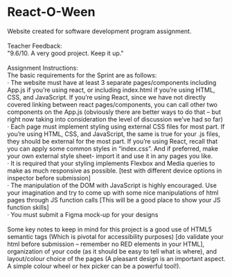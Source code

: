 <h1>React-O-Ween</h1>
Website created for software development program assignment. <br />
<br />
Teacher Feedback: <br />
"9.6/10. A very good project. Keep it up."
<br />
<br />
Assignment Instructions:<br />
The basic requirements for the Sprint are as follows:<br />
· The website must have at least 3 separate pages/components including App.js if you’re using react, or including index.html if you’re using HTML, CSS, and JavaScript. If you’re using React, since we have not directly covered linking between react pages/components, you can call other two components on the App.js (obviously there are better ways to do that – but right now taking into consideration the level of discussion we’ve had so far)<br />
· Each page must implement styling using external CSS files for most part. If you’re using HTML, CSS, and JavaScript, the same is true for your .js files, they should be external for the most part. If you’re using React, recall that you can apply some common styles in “index.css”. And if preferred, make your own external style
sheet- import it and use it in any pages you like.<br />
· It is required that your styling implements Flexbox and Media queries to make as much responsive as possible. [test with different device options in inspector before submission]<br />
· The manipulation of the DOM with JavaScript is highly encouraged. Use your imagination and try to come up with some nice manipulations of html pages through JS function calls [This will be a good place to show your JS function skills]<br />
· You must submit a Figma mock-up for your designs<br />
<br />
Some key notes to keep in mind for this project is a good use of HTML5 semantic tags (Which is pivotal for accessibility purposes) [do validate your html before submission – remember no RED elements in your HTML], organization of your code (as it should be easy to tell what is where), and layout/colour choice of the pages (A pleasant design is an important aspect. A simple colour wheel or hex picker can be a powerful tool!).<br />
